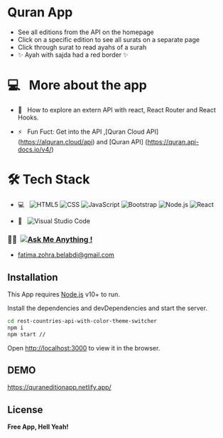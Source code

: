 # Quran App


- See all editions from the API on the homepage
- Click on a specific edition to see all surats on a separate page
- Click through surat to read ayahs of a surah
- ✨  Ayah with sajda had a red border ✨ 
 
###

# 💻 &nbsp; More about the app

- 🤔 &nbsp; How to explore an extern API with react, React Router and React Hooks.

- ⚡ &nbsp; Fun Fuct:  Get into the API ,[Quran Cloud API] (https://alquran.cloud/api) and [Quran API] (https://quran.api-docs.io/v4/)

# 🛠 Tech Stack

- 💻 &nbsp;
   ![HTML5](https://img.shields.io/badge/-HTML5-333333?style=flat&logo=HTML5)
  ![CSS](https://img.shields.io/badge/-CSS-333333?style=flat&logo=CSS3&logoColor=1572B6)
  ![JavaScript](https://img.shields.io/badge/-JavaScript-333333?style=flat&logo=javascript)
  ![Bootstrap](https://img.shields.io/badge/-Bootstrap-333333?style=flat&logo=bootstrap&logoColor=563D7C)
  ![Node.js](https://img.shields.io/badge/-Node.js-333333?style=flat&logo=node.js)
  ![React](https://img.shields.io/badge/-React-333333?style=flat&logo=react)

- 🔧 &nbsp;
  ![Visual Studio Code](https://img.shields.io/badge/-Visual%20Studio%20Code-333333?style=flat&logo=visual-studio-code&logoColor=007ACC)

### 🤝🏻 &nbsp;[![Ask Me Anything !](https://img.shields.io/badge/Ask%20me-anything-1abc9c.svg)](https://github.com/belabdifatimazohra/quran-app/issues)
- fatima.zohra.belabdi@gmail.com


## Installation

This App requires [Node.js](https://nodejs.org/) v10+ to run.

Install the dependencies and devDependencies and start the server.

```sh
cd rest-countries-api-with-color-theme-switcher
npm i
npm start //
```
Open [http://localhost:3000](http://localhost:3000) to view it in the browser.

## DEMO
https://quraneditionapp.netlify.app/
## License

**Free App, Hell Yeah!**
